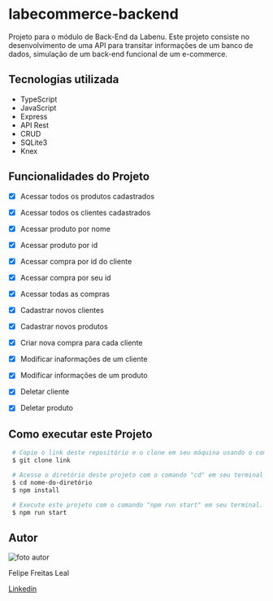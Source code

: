 # **labecommerce-backend**

Projeto para o módulo de Back-End da Labenu. Este projeto consiste no desenvolvimento de uma API para transitar informações de um banco de dados, simulação de um back-end funcional de um e-commerce.

## **Tecnologias utilizada**
 - TypeScript
 - JavaScript
 - Express
 - API Rest
 - CRUD
 - SQLite3
 - Knex

## **Funcionalidades do Projeto**
 - [x] Acessar todos os produtos cadastrados
 - [x] Acessar todos os clientes cadastrados
 - [x] Acessar produto por nome
 - [x] Acessar produto por id
 - [x] Acessar compra por id do cliente
 - [x] Acessar compra por seu id
 - [x] Acessar todas as compras
 - [x] Cadastrar novos clientes
 - [x] Cadastrar novos produtos
 - [x] Criar nova compra para cada cliente
 - [x] Modificar inaformações de um cliente
 - [x] Modificar informações de um produto
 - [x] Deletar cliente
 - [x] Deletar produto


<!-- ## **Layout** 
- **Home page**

Esta é a página inicial do projeto.
<img src="./pokedex-labenu/src/assets/pokemon1.png" alt="Home Page"/>

- **Details Page**

Página dos detalhes de cada pokémon, acessível pelo botão "detalhes" em cada card.
<img src="./pokedex-labenu/src/assets/pokemon2.png" alt="Details Page"/>

- **Meus Pokémons**

Nesta página ficam os pokémons capturados pelo usuario
<img src="./pokedex-labenu/src/assets/pokemon3.png" alt="Meus pokémons"/>

## **Demonstração**

[Link demonstração](https://pokedex-leal.surge.sh/) -->

## **Como executar este Projeto**

```bash
 # Copie o link deste repositório e o clone em seu máquina usando o comando "git clone" em seu terminal.
 $ git clone link

 # Acesse o diretório deste projeto com o comando "cd" em seu terminal e instale as dependências necessárias com o comando "npm install".
 $ cd nome-do-diretório
 $ npm install

 # Execute este projeto com o comando "npm run start" em seu terminal.
 $ npm run start
```

 ## **Autor**

 <img src="https://instagram.fssa3-1.fna.fbcdn.net/v/t51.2885-19/315862551_651226713161870_4545511619067187674_n.jpg?stp=dst-jpg_s150x150&_nc_ht=instagram.fssa3-1.fna.fbcdn.net&_nc_cat=102&_nc_ohc=ZRaPQBnKytMAX_PFvSN&edm=ACWDqb8BAAAA&ccb=7-5&oh=00_AfAohqQu_SGN69H_9OFCq7mmva6NZU7oKw75yxvgX4e8fw&oe=63C74C19&_nc_sid=1527a3" alt="foto autor"/>

 Felipe Freitas Leal
 
 <a href="https://www.linkedin.com/in/felipe-freitas-leal/">Linkedin</a>

